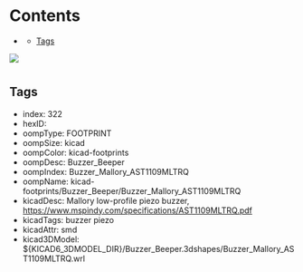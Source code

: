 



Contents
========

* [](#)
	* [Tags](#tags)
  
![][im]
# 

## Tags

- index: 322
- hexID: 
- oompType: FOOTPRINT
- oompSize: kicad
- oompColor: kicad-footprints
- oompDesc: Buzzer_Beeper
- oompIndex: Buzzer_Mallory_AST1109MLTRQ
- oompName: kicad-footprints/Buzzer_Beeper/Buzzer_Mallory_AST1109MLTRQ
- kicadDesc: Mallory low-profile piezo buzzer, https://www.mspindy.com/specifications/AST1109MLTRQ.pdf
- kicadTags: buzzer piezo
- kicadAttr: smd
- kicad3DModel: ${KICAD6_3DMODEL_DIR}/Buzzer_Beeper.3dshapes/Buzzer_Mallory_AST1109MLTRQ.wrl



[im]: image.png
